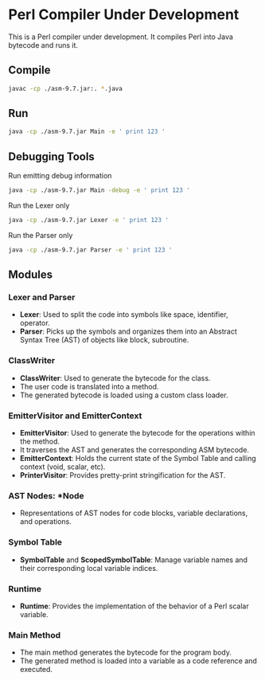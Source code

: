 # Perl Compiler Under Development

This is a Perl compiler under development. It compiles Perl into Java bytecode and runs it.

## Compile

```sh
javac -cp ./asm-9.7.jar:. *.java
```

## Run

```sh
java -cp ./asm-9.7.jar Main -e ' print 123 '
```

## Debugging Tools

Run emitting debug information

```sh
java -cp ./asm-9.7.jar Main -debug -e ' print 123 '
```

Run the Lexer only

```sh
java -cp ./asm-9.7.jar Lexer -e ' print 123 '
```

Run the Parser only

```sh
java -cp ./asm-9.7.jar Parser -e ' print 123 '
```

## Modules

### Lexer and Parser
- **Lexer**: Used to split the code into symbols like space, identifier, operator.
- **Parser**: Picks up the symbols and organizes them into an Abstract Syntax Tree (AST) of objects like block, subroutine.

### ClassWriter
- **ClassWriter**: Used to generate the bytecode for the class.
- The user code is translated into a method.
- The generated bytecode is loaded using a custom class loader.

### EmitterVisitor and EmitterContext
- **EmitterVisitor**: Used to generate the bytecode for the operations within the method.
- It traverses the AST and generates the corresponding ASM bytecode.
- **EmitterContext**: Holds the current state of the Symbol Table and calling context (void, scalar, etc).
- **PrinterVisitor**: Provides pretty-print stringification for the AST.

### AST Nodes: *Node
- Representations of AST nodes for code blocks, variable declarations, and operations.

### Symbol Table
- **SymbolTable** and **ScopedSymbolTable**: Manage variable names and their corresponding local variable indices.

### Runtime
- **Runtime**: Provides the implementation of the behavior of a Perl scalar variable.

### Main Method
- The main method generates the bytecode for the program body.
- The generated method is loaded into a variable as a code reference and executed.

